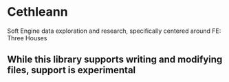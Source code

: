 # Cethleann

Soft Engine data exploration and research, specifically centered around FE: Three Houses

## While this library supports writing and modifying files, support is experimental
